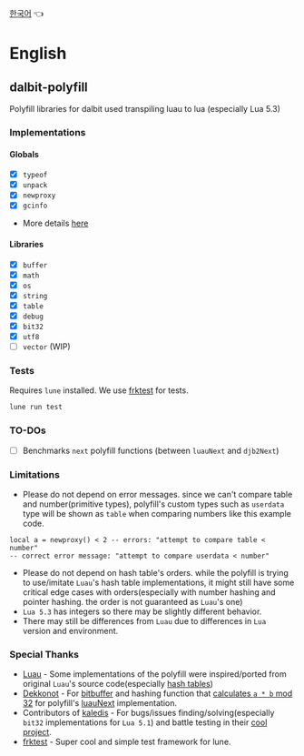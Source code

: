 
[한국어](README_kr.md) 👈
# English

## dalbit-polyfill
Polyfill libraries for dalbit used transpiling luau to lua (especially Lua 5.3)

### Implementations
#### Globals
- [x] `typeof`
- [x] `unpack`
- [x] `newproxy`
- [x] `gcinfo`
- More details [here](libs/globals.luau)

#### Libraries
- [x] `buffer`
- [x] `math`
- [x] `os`
- [x] `string`
- [x] `table`
- [x] `debug`
- [x] `bit32`
- [x] `utf8`
- [ ] `vector` (WIP)

### Tests
Requires `lune` installed. We use [frktest](https://github.com/itsfrank/frktest) for tests.
```sh
lune run test
```

### TO-DOs
- [ ] Benchmarks `next` polyfill functions (between `luauNext` and `djb2Next`)

### Limitations
- Please do not depend on error messages. since we can't compare table and number(primitive types), polyfill's custom types such as `userdata` type will be shown as `table` when comparing numbers like this example code.
```luau
local a = newproxy() < 2 -- errors: "attempt to compare table < number"
-- correct error message: "attempt to compare userdata < number"
```
- Please do not depend on hash table's orders. while the polyfill is trying to use/imitate `Luau`'s hash table implementations, it might still have some critical edge cases with orders(especially with number hashing and pointer hashing. the order is not guaranteed as `Luau`'s one)
- `Lua 5.3` has integers so there may be slightly different behavior.
- There may still be differences from `Luau` due to differences in `Lua` version and environment.

### Special Thanks
- [Luau](https://github.com/luau-lang/luau) - Some implementations of the polyfill were inspired/ported from original `Luau`'s source code(especially [hash tables](https://github.com/luau-lang/luau/blob/master/VM/src/ltable.cpp))
- [Dekkonot](https://github.com/Dekkonot) - For [bitbuffer](https://github.com/dekkonot/bitbuffer/) and hashing function that [calculates `a * b` mod 32](https://github.com/Dekkonot/luau-hashing/blob/main/modules/xxhash32/init.luau) for polyfill's [luauNext](src/luauNext.luau) implementation.
- Contributors of [kaledis](https://github.com/orpos/kaledis) - For bugs/issues finding/solving(especially `bit32` implementations for `Lua 5.1`) and battle testing in their [cool project](https://github.com/orpos/kaledis).
- [frktest](https://github.com/itsfrank/frktest) - Super cool and simple test framework for lune.
